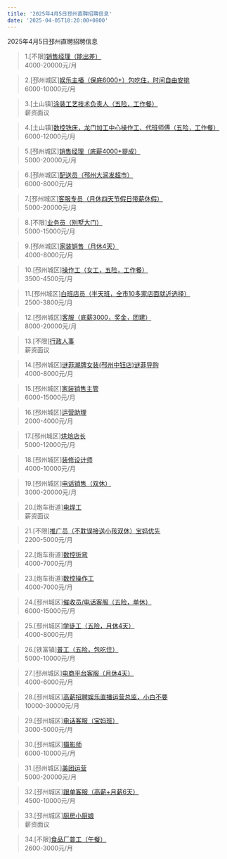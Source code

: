 ```yaml
---
title: '2025年4月5日邳州直聘招聘信息'
date: '2025-04-05T18:20:00+0800'
---
```

2025年4月5日邳州直聘招聘信息
<!--more-->
>1.[不限][销售经理（能出差）](https://www.pizhouzhipin.com/job/34990)<br>
>4000-20000元/月

>2.[邳州城区][娱乐主播（保底6000+）包吃住，时间自由安排](https://www.pizhouzhipin.com/job/32908)<br>
>6000-10000元/月

>3.[土山镇][涂装工艺技术负责人（五险，工作餐）](https://www.pizhouzhipin.com/job/38920)<br>
>薪资面议

>4.[土山镇][数控铣床，龙门加工中心操作工、代班师傅（五险，工作餐）](https://www.pizhouzhipin.com/job/34952)<br>
>6000-12000元/月

>5.[邳州城区][销售经理（底薪4000+提成）](https://www.pizhouzhipin.com/job/39176)<br>
>5000-20000元/月

>6.[邳州城区][配送员（邳州大润发超市）](https://www.pizhouzhipin.com/job/29513)<br>
>6000-8000元/月

>7.[邳州城区][客服专员（月休四天节假日带薪休假）](https://www.pizhouzhipin.com/job/32301)<br>
>5000-20000元/月

>8.[不限][业务员（别墅大门）](https://www.pizhouzhipin.com/job/40091)<br>
>5000-15000元/月

>9.[邳州城区][家装销售（月休4天）](https://www.pizhouzhipin.com/job/39178)<br>
>4000-8000元/月

>10.[邳州城区][操作工（女工，五险，工作餐）](https://www.pizhouzhipin.com/job/11881)<br>
>3500-4500元/月

>11.[邳州城区][白班店员（半天班，全市10多家店面就近选择）](https://www.pizhouzhipin.com/job/26173)<br>
>2500-3800元/月

>12.[邳州城区][客服（底薪3000，奖金，团建）](https://www.pizhouzhipin.com/job/38351)<br>
>8000-20000元/月

>13.[不限][行政人事](https://www.pizhouzhipin.com/job/33075)<br>
>薪资面议

>14.[邳州城区][谜菲潮牌女装(邳州中钰店)谜菲导购](https://www.pizhouzhipin.com/job/38882)<br>
>4000-8000元/月

>15.[邳州城区][家装销售主管](https://www.pizhouzhipin.com/job/39706)<br>
>6000-15000元/月

>16.[邳州城区][运营助理](https://www.pizhouzhipin.com/job/38515)<br>
>2000-4000元/月

>17.[邳州城区][烘焙店长](https://www.pizhouzhipin.com/job/40065)<br>
>5000-12000元/月

>18.[邳州城区][装修设计师](https://www.pizhouzhipin.com/job/40115)<br>
>4000-10000元/月

>19.[邳州城区][电话销售（双休）](https://www.pizhouzhipin.com/job/5652)<br>
>3000-20000元/月

>20.[炮车街道][电焊工](https://www.pizhouzhipin.com/job/40102)<br>
>薪资面议

>21.[不限][推广员（不耽误接送小孩双休）宝妈优先](https://www.pizhouzhipin.com/job/38743)<br>
>2200-5000元/月

>22.[炮车街道][数控折弯](https://www.pizhouzhipin.com/job/40099)<br>
>4000-7000元/月

>23.[炮车街道][数控操作工](https://www.pizhouzhipin.com/job/40101)<br>
>4000-7000元/月

>24.[邳州城区][催收员/电话客服（五险，单休）](https://www.pizhouzhipin.com/job/32843)<br>
>6000-15000元/月

>25.[邳州城区][学徒工（五险，月休4天）](https://www.pizhouzhipin.com/job/39757)<br>
>4000-8000元/月

>26.[铁富镇][普工（五险，包吃住）](https://www.pizhouzhipin.com/job/15371)<br>
>5000-10000元/月

>27.[邳州城区][电商平台客服（月休4天）](https://www.pizhouzhipin.com/job/31776)<br>
>4000-6000元/月

>28.[邳州城区][高薪招聘娱乐直播运营总监，小白不要](https://www.pizhouzhipin.com/job/40112)<br>
>10000-30000元/月

>29.[邳州城区][电话客服（宝妈班）](https://www.pizhouzhipin.com/job/32842)<br>
>3000-5000元/月

>30.[邳州城区][摄影师](https://www.pizhouzhipin.com/job/26652)<br>
>6000-10000元/月

>31.[邳州城区][美团运营](https://www.pizhouzhipin.com/job/39548)<br>
>5000-20000元/月

>32.[邳州城区][跟单客服（高薪+月薪6天）](https://www.pizhouzhipin.com/job/40017)<br>
>4500-10000元/月

>33.[邳州城区][厨房小厨娘](https://www.pizhouzhipin.com/job/40025)<br>
>薪资面议

>34.[不限][食品厂普工（午餐）](https://www.pizhouzhipin.com/job/38422)<br>
>2600-3000元/月

